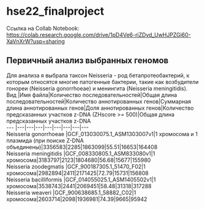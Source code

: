 # hse22_finalproject  
Ссылка на Collab Notebook: https://colab.research.google.com/drive/1pD4Ve6-riZDvd_UwHJPZGi60-XaVnXrW?usp=sharing  
## Первичный анализ выбранных геномов  
Для анализа я выбрала таксон Neisseria - род бетапротеобактерий, к которым относятся многие патогенные бактерии, такие как возбудители гонореи (Neisseria gonorrhoeae) и менингита (Neisseria meningitidis).  
Вид |Имя файла|Количество последовательностей|Общая длина последовательностей|Количество аннотированных генов|Суммарная длина аннотированных генов|Доля аннотированных генов|Количество предсказанных участков z-DNA (ZHscore >= 500)|Общая длина предсказанных участков z-DNA  
--- |---|---|---|---|---|---|---|---  
Neisseria gonorrhoeae |GCF_013030075.1_ASM1303007v1|1 хромосома и 1 плазмида (при поиске Z-DNA объединены)|3356583|2285|1863099|55.51|16653|164408  
Neisseria meningitidis |GCF_008330805.1_ASM833080v1|1 хромосома|3183797|2123|1804680|56.68|15677|155980    
Neisseria zoodegmatis |GCF_900187305.1_51470_F02|1 хромосома|2982894|2411|2171425|72.79|15731|156808  
Neisseria bacilliformis |GCF_014055025.1_ASM1405502v1|1 хромосома|3538743|2441|2069451|58.48|31318|317288  
Neisseria weaveri |GCF_900638685.1_58882_C02|1 хромосома|2603714|2098|1936981|74.39|9665|95942  
